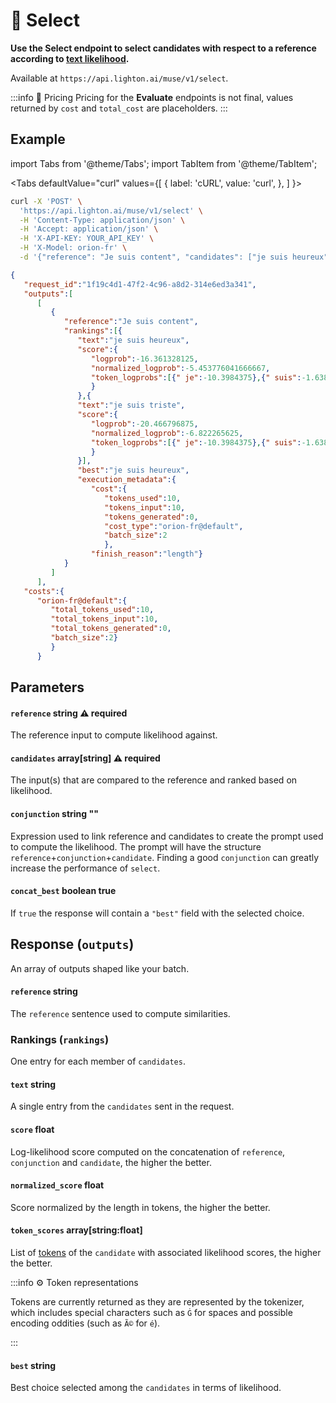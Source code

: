 ---
---

# 🔘 Select

**Use the Select endpoint to select candidates with respect to a reference according to [text likelihood](/home/concepts#likelihood).**

Available at ```https://api.lighton.ai/muse/v1/select```.

:::info 💸️ Pricing
Pricing for the **Evaluate** endpoints is not final, values returned by `cost` and `total_cost` are placeholders.
:::

## Example

import Tabs from '@theme/Tabs';
import TabItem from '@theme/TabItem';

<Tabs
defaultValue="curl"
values={[
{ label: 'cURL', value: 'curl', },
]
}>

<TabItem value="curl">

```bash title="Request"
curl -X 'POST' \
  'https://api.lighton.ai/muse/v1/select' \
  -H 'Content-Type: application/json' \
  -H 'Accept: application/json' \
  -H 'X-API-KEY: YOUR_API_KEY' \
  -H 'X-Model: orion-fr' \
  -d '{"reference": "Je suis content", "candidates": ["je suis heureux", "je suis triste"]}'
```

</TabItem>

</Tabs>

```json title="Response (JSON)"
{
   "request_id":"1f19c4d1-47f2-4c96-a8d2-314e6ed3a341",
   "outputs":[
      [
         {
            "reference":"Je suis content",
            "rankings":[{
               "text":"je suis heureux",
               "score":{
                  "logprob":-16.361328125,
                  "normalized_logprob":-5.453776041666667,
                  "token_logprobs":[{" je":-10.3984375},{" suis":-1.638671875},{" heureux":-4.32421875}]
                  }
               },{
               "text":"je suis triste",
               "score":{
                  "logprob":-20.466796875,
                  "normalized_logprob":-6.822265625,
                  "token_logprobs":[{" je":-10.3984375},{" suis":-1.638671875},{" triste":-8.4296875}]
                  }
               }],
               "best":"je suis heureux",
               "execution_metadata":{
                  "cost":{
                     "tokens_used":10,
                     "tokens_input":10,
                     "tokens_generated":0,
                     "cost_type":"orion-fr@default",
                     "batch_size":2
                     },
                  "finish_reason":"length"}
            }
         ]
      ],
   "costs":{
      "orion-fr@default":{
         "total_tokens_used":10,
         "total_tokens_input":10,
         "total_tokens_generated":0,
         "batch_size":2}
         }
      }
```

## Parameters

#### `reference` <span class="param-types">string</span> <span class="param-warning">⚠️ required</span>

The reference input to compute likelihood against.

#### `candidates` <span class="param-types">array[string]</span> <span class="param-warning">⚠️ required</span>

The input(s) that are compared to the reference and ranked based on likelihood.

#### `conjunction` <span class="param-types">string</span> <span class="param-optional">""</span>

Expression used to link reference and candidates to create the prompt used to compute the likelihood. The prompt will have the structure `reference`+`conjunction`+`candidate`. Finding a good `conjunction` can greatly increase the performance of `select`.

#### `concat_best` <span class="param-types">boolean</span> <span class="param-optional">true</span>

If `true` the response will contain a `"best"` field with the selected choice.


## Response (`outputs`)

An array of outputs shaped like your batch.

#### `reference` <span class="param-types">string</span>

The `reference` sentence used to compute similarities.

### Rankings (`rankings`)

One entry for each member of `candidates`. 

#### `text` <span class="param-types">string</span>

A single entry from the `candidates` sent in the request.

#### `score` <span class="param-types">float</span>

Log-likelihood score computed on the concatenation of `reference`, `conjunction` and `candidate`, the higher the better.

#### `normalized_score` <span class="param-types">float</span>

Score normalized by the length in tokens, the higher the better.

#### `token_scores` <span class="param-types">array[string:float]</span>
List of [tokens](/home/concepts#tokens) of the `candidate` with associated likelihood scores, the higher the better.

:::info ⚙️ Token representations

Tokens are currently returned as they are represented by the tokenizer, which includes special characters such as `Ġ`
for spaces and possible encoding oddities (such as `Ã©` for `é`). 

:::

#### `best` <span class="param-types">string</span>
Best choice selected among the `candidates` in terms of likelihood.
